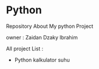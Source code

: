 # Python
Repository About My python Project

owner : Zaidan Dzaky Ibrahim

All project List :

- Python kalkulator suhu 
